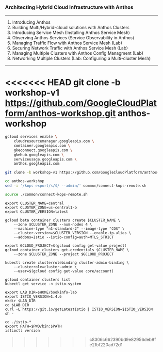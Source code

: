 ### Architecting Hybrid Cloud Infrastructure with Anthos
---
1. Introducing Anthos
2. Building Multi/Hybrid-cloud solutions with Anthos Clusters
3. Introducing Service Mesh (Installing Anthos Service Mesh)
4. Observing Anthos Services (Service Observability in Anthos)
5. Managing Traffic Flow with Anthos Service Mesh (Lab)
6. Securing Network Traffic with Anthos Service Mesh (Lab)
7. Managing Multiple Clusters with Anthos Config Managment (Lab)
8. Networking Multiple Clusters (Lab: Configuring a Multi-cluster Mesh)

---

<<<<<<< HEAD
git clone -b workshop-v1 https://github.com/GoogleCloudPlatform/anthos-workshop.git anthos-workshop
=======
```bash
gcloud services enable \
    cloudresourcemanager.googleapis.com \
    container.googleapis.com \
    gkeconnect.googleapis.com \
    gkehub.googleapis.com \
    serviceusage.googleapis.com \
    anthos.googleapis.com

git clone -b workshop-v1 https://github.com/GoogleCloudPlatform/anthos-workshop.git anthos-workshop

cd anthos-workshop
sed -i '/kops export/s/$/ --admin/' common/connect-kops-remote.sh

source ./common/connect-kops-remote.sh
```

```
export CLUSTER_NAME=central
export CLUSTER_ZONE=us-central1-b
export CLUSTER_VERSION=latest

gcloud beta container clusters create $CLUSTER_NAME \
    --zone $CLUSTER_ZONE --num-nodes 4 \
    --machine-type "n1-standard-2" --image-type "COS" \
    --cluster-version=$CLUSTER_VERSION --enable-ip-alias \
    --addons=Istio --istio-config=auth=MTLS_STRICT

export GCLOUD_PROJECT=$(gcloud config get-value project)
gcloud container clusters get-credentials $CLUSTER_NAME \
    --zone $CLUSTER_ZONE --project $GCLOUD_PROJECT

kubectl create clusterrolebinding cluster-admin-binding \
    --clusterrole=cluster-admin \
    --user=$(gcloud config get-value core/account)

gcloud container clusters list
kubectl get service -n istio-system

export LAB_DIR=$HOME/bookinfo-lab
export ISTIO_VERSION=1.4.6
mkdir $LAB_DIR
cd $LAB_DIR
curl -L https://git.io/getLatestIstio | ISTIO_VERSION=$ISTIO_VERSION sh -

cd ./istio-*
export PATH=$PWD/bin:$PATH
istioctl version

```

>>>>>>> c8306c662390bd9e82956deb8fe2fbf220ad72d1
